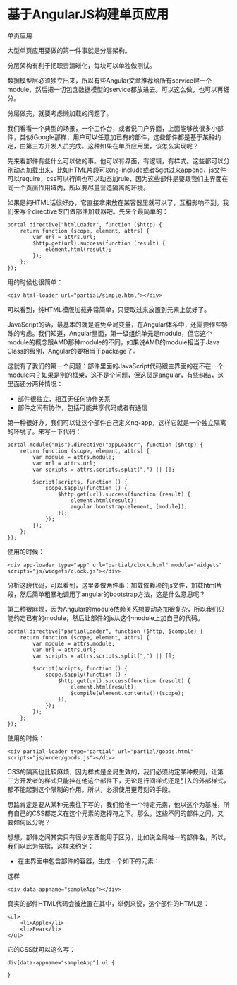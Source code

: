 基于AngularJS构建单页应用
====

单页应用

大型单页应用要做的第一件事就是分层架构。

分层架构有利于把职责清晰化，每块可以单独做测试。

数据模型层必须独立出来，所以有些Angular文章推荐给所有service建一个module，然后把一切包含数据模型的service都放进去。可以这么做，也可以再细分。

分层做完，就要考虑懒加载的问题了。

我们看看一个典型的场景，一个工作台，或者说门户界面，上面能够放很多小部件，类似iGoogle那样，用户可以任意加已有的部件，这些部件都是基于某种约定，由第三方开发人员完成。这种如果在单页应用里，该怎么实现呢？

先来看部件有些什么可以做的事。他可以有界面，有逻辑，有样式。这些都可以分别动态加载出来，比如HTML片段可以ng-include或者$get过来append，js文件可以require，css可以行间也可以动态加rule，因为这些部件是要跟我们主界面在同一个页面作用域内，所以要尽量营造隔离的环境。

如果是纯HTML话很好办，它直接拿来放在某容器里就可以了，互相影响不到。我们来写个directive专门做部件加载器吧。先来个最简单的：

    portal.directive("htmlLoader", function ($http) {
    	return function (scope, element, attrs) {
    		var url = attrs.url;
    		$http.get(url).success(function (result) {
    			element.html(result);
    		});
    	};
    });

用的时候也很简单：

    <div html-loader url="partial/simple.html"></div>
    
可以看到，纯HTML模版加载非常简单，只要取过来放置到元素上就好了。

JavaScript的话，最基本的就是避免全局变量，在Angular体系中，还需要作些特殊的考虑。我们知道，Angular里面，第一级组织单元是module，但它这个module的概念跟AMD那种module的不同，如果说AMD的module相当于Java Class的级别，Angular的要相当于package了。

这就有了我们的第一个问题：部件里面的JavaScript代码跟主界面的在不在一个module内？如果是别的框架，这不是个问题，但这货是angular，有些纠结，这里面还分两种情况：

- 部件很独立，相互无任何协作关系
- 部件之间有协作，包括可能共享代码或者有通信

第一种很好办，我们可以让这个部件自己定义ng-app，这样它就是一个独立隔离的环境了。来写一下代码：

    portal.module("mis").directive("appLoader", function ($http) {
    	return function (scope, element, attrs) {
    		var module = attrs.module;
    		var url = attrs.url;
    		var scripts = attrs.scripts.split(",") || [];
    
    		$script(scripts, function () {
    			scope.$apply(function () {
    				$http.get(url).success(function (result) {
    					element.html(result);
    					angular.bootstrap(element, [module]);
    				});
    			});
    		});
    	};
    });

使用的时候：

    <div app-loader type="app" url="partial/clock.html" module="widgets" scripts="js/widgets/clock.js"></div>
    
分析这段代码，可以看到，这里要做两件事：加载依赖项的js文件，加载html片段，然后简单粗暴地调用了angular的bootstrap方法，这是什么意思呢？

第二种很麻烦，因为Angular的module依赖关系想要动态加很复杂，所以我们只能约定已有的module，然后让部件的js从这个module上加自己的代码。

    portal.directive("partialLoader", function ($http, $compile) {
    	return function (scope, element, attrs) {
    		var module = attrs.module;
    		var url = attrs.url;
    		var scripts = attrs.scripts.split(",") || [];
    
    		$script(scripts, function () {
    			scope.$apply(function () {
    				$http.get(url).success(function (result) {
    					element.html(result);
    					$compile(element.contents())(scope);
    				});
    			});
    		});
    	};
    });

使用的时候：

    <div partial-loader type="partial" url="partial/goods.html" scripts="js/order/goods.js"></div>

CSS的隔离也比较麻烦，因为样式是全局生效的，我们必须约定某种规则，让第三方开发者的样式只能挂在他这个部件下，无论是行间样式还是引入的外部样式，都不能起到这个限制的作用。所以，必须使用更苛刻的手段。

思路肯定是要从某种元素往下写的，我们给他一个特定元素，他以这个为基准，所有自己的CSS都定义在这个元素的选择符之下。那么，这些不同的部件之间，又要如何区分呢？

想想，部件之间其实只有很少东西能用于区分，比如说全局唯一的部件名，所以，我们以此为依据，这样来约定：

- 在主界面中包含部件的容器，生成一个如下的元素：

这样

    <div data-appname="sampleApp"></div>


真实的部件HTML代码会被放置在其中，举例来说，这个部件的HTML是：

    <ul>
        <li>Apple</li>
        <li>Pear</li>
    </ul>

它的CSS就可以这么写：

    div[data-appname="sampleApp"] ul {
    
    }